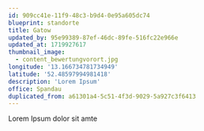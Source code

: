 ```yaml
---
id: 909cc41e-11f9-48c3-b9d4-0e95a605dc74
blueprint: standorte
title: Gatow
updated_by: 95e99389-87ef-46dc-89fe-516fc22e966e
updated_at: 1719927617
thumbnail_image:
  - content_bewertungvorort.jpg
longitude: '13.166734781734949'
latitude: '52.48597994981418'
description: 'Lorem Ipsum'
office: Spandau
duplicated_from: a61301a4-5c51-4f3d-9029-5a927c3f6413
---
```

Lorem Ipsum dolor sit amte